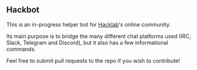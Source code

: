 ## Hackbot

This is an in-progress helper bot for [Hacklab](https://hacklab.to)'s online community.

Its main purpose is to bridge the many different chat platforms used (IRC, Slack, Telegram and Discord), but it also has a few informational commands.

Feel free to submit pull requests to the repo if you wish to contribute!